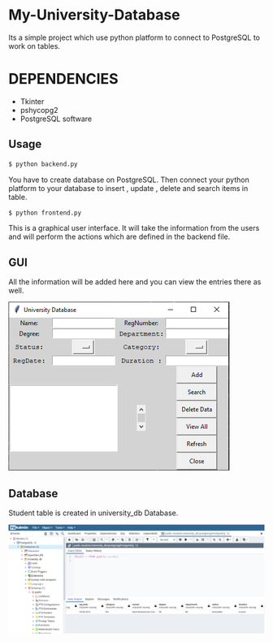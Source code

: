 # My-University-Database
Its a simple project which use python platform to connect to PostgreSQL to work on tables.

# DEPENDENCIES
- Tkinter
- pshycopg2
- PostgreSQL software

## Usage

```bash
$ python backend.py
```

You have to create database on PostgreSQL. Then connect your python platform to your database to insert , update , delete and search items in table.

```bash
$ python frontend.py
```

This is a graphical user interface. It will take the information from the users and will perform the actions which are defined in the backend file. 


## GUI 

All the information will be added here and you can view the entries there as well.

![image](https://github.com/Usman-Ghani123/My-University-Database/blob/main/gui-template.PNG) 


## Database

Student table is created in university_db Database.

![image](https://github.com/Usman-Ghani123/My-University-Database/blob/main/University_db.PNG)
